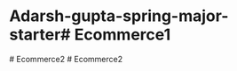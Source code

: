 # Adarsh-gupta-spring-major-starter#   E c o m m e r c e 1  
 #   E c o m m e r c e 2  
 #   E c o m m e r c e 2  
 